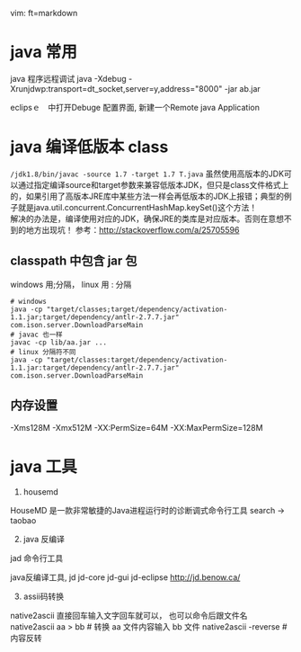   vim: ft=markdown
# java 常用
java 程序远程调试
java -Xdebug -Xrunjdwp:transport=dt_socket,server=y,address="8000" -jar ab.jar

eclipsｅ　中打开Debuge 配置界面, 新建一个Remote java Application

# java 编译低版本 class
`/jdk1.8/bin/javac -source 1.7 -target 1.7 T.java` 
虽然使用高版本的JDK可以通过指定编译source和target参数来兼容低版本JDK，但只是class文件格式上的，如果引用了高版本JRE库中某些方法一样会再低版本的JDK上报错；典型的例子就是java.util.concurrent.ConcurrentHashMap.keySet()这个方法！  
解决的办法是，编译使用对应的JDK，确保JRE的类库是对应版本。否则在意想不到的地方出现坑！  参考：http://stackoverflow.com/a/25705596

## classpath 中包含 jar 包
windows 用;分隔， linux 用 : 分隔

	# windows
	java -cp "target/classes;target/dependency/activation-1.1.jar;target/dependency/antlr-2.7.7.jar" com.ison.server.DownloadParseMain 
    # javac 也一样
    javac -cp lib/aa.jar ...
	# linux 分隔符不同
	java -cp "target/classes:target/dependency/activation-1.1.jar:target/dependency/antlr-2.7.7.jar" com.ison.server.DownloadParseMain 

## 内存设置
-Xms128M
-Xmx512M 
-XX:PermSize=64M 
-XX:MaxPermSize=128M


# java 工具

1. housemd

HouseMD 是一款非常敏捷的Java进程运行时的诊断调式命令行工具 search -> taobao

2. java 反编译 

jad 命令行工具

java反编译工具, jd jd-core jd-gui jd-eclipse
http://jd.benow.ca/

3. assii码转换

native2ascii  直接回车输入文字回车就可以， 也可以命令后跟文件名
native2ascii  aa > bb   # 转换 aa 文件内容输入 bb 文件
native2ascii -reverse   # 内容反转